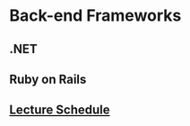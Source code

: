 # Back-end Frameworks

## .NET

## Ruby on Rails

## [Lecture Schedule](/handbook/curriculum/back-end/high-level-schedule)

